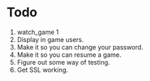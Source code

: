 # Todo

1. watch_game 1
2. Display in game users.
3. Make it so you can change your password.
4. Make it so you can resume a game.
5. Figure out some way of testing.
6. Get SSL working.
